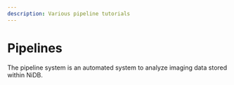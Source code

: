 ```yaml
---
description: Various pipeline tutorials
---
```


# Pipelines

The pipeline system is an automated system to analyze imaging data stored within NiDB.&#x20;

